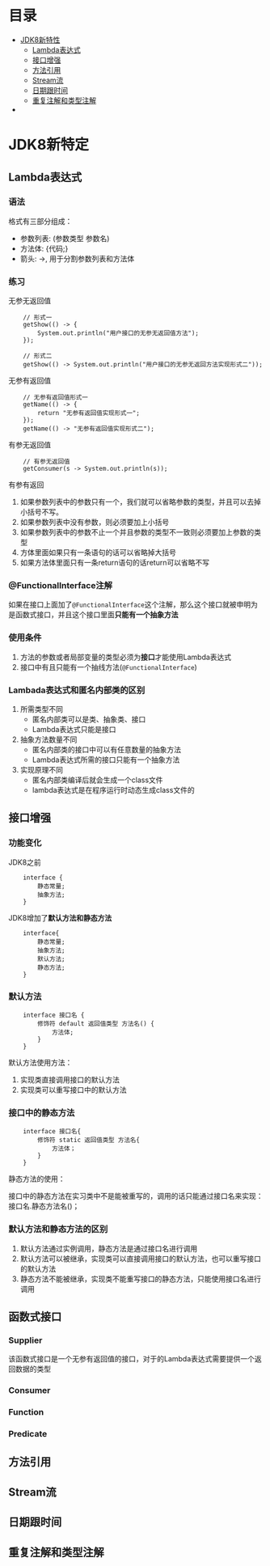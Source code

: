 # 目录
* [JDK8新特性](#jdk8新特定)
  * [Lambda表达式](#lambda表达式)
  * [接口增强](#接口增强)
  * [方法引用](#方法引用)
  * [Stream流](#stream流)
  * [日期跟时间](#日期跟时间)
  * [重复注解和类型注解](#重复注解和类型注解)
* []()

# JDK8新特定
## Lambda表达式
### 语法

格式有三部分组成：

- 参数列表: (参数类型 参数名)
- 方法体: {代码;}
- 箭头: ->, 用于分割参数列表和方法体

### 练习

无参无返回值

```
    // 形式一
    getShow(() -> {
        System.out.println("用户接口的无参无返回值方法");
    });
    
    // 形式二
    getShow(() -> System.out.println("用户接口的无参无返回方法实现形式二"));
```
无参有返回值

```
    // 无参有返回值形式一
    getName(() -> {
        return "无参有返回值实现形式一";
    });
    getName(() -> "无参有返回值实现形式二");
```

有参无返回值

```
    // 有参无返回值
    getConsumer(s -> System.out.println(s));
```

有参有返回



1. 如果参数列表中的参数只有一个，我们就可以省略参数的类型，并且可以去掉小括号不写。
2. 如果参数列表中没有参数，则必须要加上小括号
3. 如果参数列表中的参数不止一个并且参数的类型不一致则必须要加上参数的类型
4. 方体里面如果只有一条语句的话可以省略掉大括号
5. 如果方法体里面只有一条return语句的话return可以省略不写

### @FunctionalInterface注解

如果在接口上面加了`@FunctionalInterface`这个注解，那么这个接口就被申明为是函数式接口，并且这个接口里面**只能有一个抽象方法**

### 使用条件

1. 方法的参数或者局部变量的类型必须为**接口**才能使用Lambda表达式
2. 接口中有且只能有一个抽线方法(`@FunctionalInterface`)

### Lambada表达式和匿名内部类的区别

1. 所需类型不同
   - 匿名内部类可以是类、抽象类、接口
   - Lambda表达式只能是接口
2. 抽象方法数量不同
    - 匿名内部类的接口中可以有任意数量的抽象方法
    - Lambda表达式所需的接口只能有一个抽象方法
3. 实现原理不同
    - 匿名内部类编译后就会生成一个class文件
    - lambda表达式是在程序运行时动态生成class文件的

## 接口增强

### 功能变化
JDK8之前

```
    interface {
        静态常量;
        抽象方法;
    }
```

JDK8增加了**默认方法和静态方法**
```
    interface{
        静态常量;
        抽象方法;
        默认方法;
        静态方法;
    }
```

### 默认方法
```
    interface 接口名 {
        修饰符 default 返回值类型 方法名() {
            方法体;
        }
    }
```
默认方法使用方法：

1. 实现类直接调用接口的默认方法
2. 实现类可以重写接口中的默认方法

### 接口中的静态方法

```
    interface 接口名{
        修饰符 static 返回值类型 方法名{
            方法体；
        }
    }
```
静态方法的使用：

接口中的静态方法在实习类中不是能被重写的，调用的话只能通过接口名来实现：接口名.静态方法名()；

### 默认方法和静态方法的区别
1. 默认方法通过实例调用，静态方法是通过接口名进行调用
2. 默认方法可以被继承，实现类可以直接调用接口的默认方法，也可以重写接口的默认方法
3. 静态方法不能被继承，实现类不能重写接口的静态方法，只能使用接口名进行调用

## 函数式接口

### Supplier
该函数式接口是一个无参有返回值的接口，对于的Lambda表达式需要提供一个返回数据的类型


### Consumer

### Function

### Predicate


## 方法引用
## Stream流
## 日期跟时间
## 重复注解和类型注解